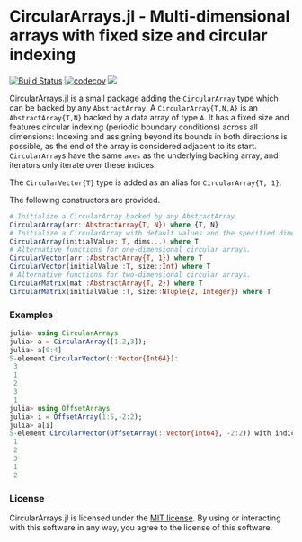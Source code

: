 # CircularArrays.jl - Multi-dimensional arrays with fixed size and circular indexing

[![Build Status](https://github.com/Vexatos/CircularArrays.jl/workflows/Unit%20Test/badge.svg)](https://github.com/Vexatos/CircularArrays.jl/actions)
[![codecov](https://codecov.io/github/Vexatos/CircularArrays.jl/coverage.svg?branch=master)](https://codecov.io/gh/Vexatos/CircularArrays.jl)
[![](https://img.shields.io/badge/docs-stable-blue.svg)](https://juliahub.com/docs/CircularArrays/)

CircularArrays.jl is a small package adding the `CircularArray` type which can be backed by any `AbstractArray`. A `CircularArray{T,N,A}` is an `AbstractArray{T,N}` backed by a data array of type `A`. It has a fixed size and features circular indexing (periodic boundary conditions) across all dimensions: Indexing and assigning beyond its bounds in both directions is possible, as the end of the array is considered adjacent to its start. `CircularArray`s have the same `axes` as the underlying backing array, and iterators only iterate over these indices.

The `CircularVector{T}` type is added as an alias for `CircularArray{T, 1}`.

The following constructors are provided.

```julia
# Initialize a CircularArray backed by any AbstractArray.
CircularArray(arr::AbstractArray{T, N}) where {T, N}
# Initialize a CircularArray with default values and the specified dimensions.
CircularArray(initialValue::T, dims...) where T
# Alternative functions for one-dimensional circular arrays.
CircularVector(arr::AbstractArray{T, 1}) where T
CircularVector(initialValue::T, size::Int) where T
# Alternative functions for two-dimensional circular arrays.
CircularMatrix(mat::AbstractArray{T, 2}) where T
CircularMatrix(initialValue::T, size::NTuple{2, Integer}) where T
```

### Examples

```julia
julia> using CircularArrays
julia> a = CircularArray([1,2,3]);
julia> a[0:4]
5-element CircularVector(::Vector{Int64}):
 3
 1
 2
 3
 1
julia> using OffsetArrays
julia> i = OffsetArray(1:5,-2:2);
julia> a[i]
5-element CircularVector(OffsetArray(::Vector{Int64}, -2:2)) with indices -2:2:
 1
 2
 3
 1
 2
```


### License

CircularArrays.jl is licensed under the [MIT license](LICENSE.md). By using or interacting with this software in any way, you agree to the license of this software.
